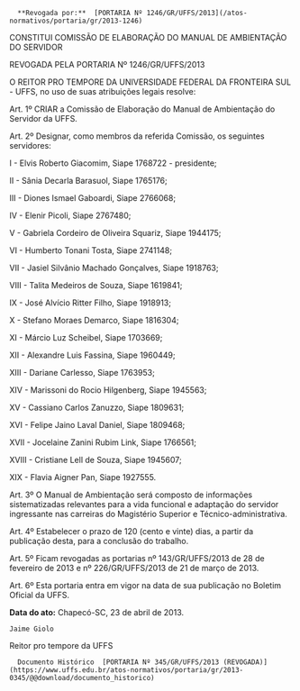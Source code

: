       **Revogada por:**  [PORTARIA Nº 1246/GR/UFFS/2013](/atos-normativos/portaria/gr/2013-1246) 

   CONSTITUI COMISSÃO DE ELABORAÇÃO DO MANUAL DE AMBIENTAÇÃO DO SERVIDOR  

REVOGADA PELA PORTARIA Nº 1246/GR/UFFS/2013

 O REITOR PRO TEMPORE DA UNIVERSIDADE FEDERAL DA FRONTEIRA SUL - UFFS, no uso de suas atribuições legais resolve:

 Art. 1º CRIAR a Comissão de Elaboração do Manual de Ambientação do Servidor da UFFS.

 Art. 2º Designar, como membros da referida Comissão, os seguintes servidores:

 I - Elvis Roberto Giacomim, Siape 1768722 - presidente;

 II - Sânia Decarla Barasuol, Siape 1765176;

 III - Diones Ismael Gaboardi, Siape 2766068;

 IV - Elenir Picoli, Siape 2767480;

 V - Gabriela Cordeiro de Oliveira Squariz, Siape 1944175;

 VI - Humberto Tonani Tosta, Siape 2741148;

 VII - Jasiel Silvânio Machado Gonçalves, Siape 1918763;

 VIII - Talita Medeiros de Souza, Siape 1619841;

 IX - José Alvício Ritter Filho, Siape 1918913;

 X - Stefano Moraes Demarco, Siape 1816304;

 XI - Márcio Luz Scheibel, Siape 1703669;

 XII - Alexandre Luis Fassina, Siape 1960449;

 XIII - Dariane Carlesso, Siape 1763953;

 XIV - Marissoni do Rocio Hilgenberg, Siape 1945563;

 XV - Cassiano Carlos Zanuzzo, Siape 1809631;

 XVI - Felipe Jaino Laval Daniel, Siape 1809468;

 XVII - Jocelaine Zanini Rubim Link, Siape 1766561;

 XVIII - Cristiane Lell de Souza, Siape 1945607;

 XIX - Flavia Aigner Pan, Siape 1927555.

 Art. 3º O Manual de Ambientação será composto de informações sistematizadas relevantes para a vida funcional e adaptação do servidor ingressante nas carreiras do Magistério Superior e Técnico-administrativa.

 Art. 4º Estabelecer o prazo de 120 (cento e vinte) dias, a partir da publicação desta, para a conclusão do trabalho.

 Art. 5º Ficam revogadas as portarias nº 143/GR/UFFS/2013 de 28 de fevereiro de 2013 e nº 226/GR/UFFS/2013 de 21 de março de 2013.

 Art. 6º Esta portaria entra em vigor na data de sua publicação no Boletim Oficial da UFFS.

  

   **Data do ato:** Chapecó-SC, 23 de abril de 2013.   
 

    Jaime Giolo   
 Reitor pro tempore da UFFS 

      Documento Histórico  [PORTARIA Nº 345/GR/UFFS/2013 (REVOGADA)](https://www.uffs.edu.br/atos-normativos/portaria/gr/2013-0345/@@download/documento_historico)     
      